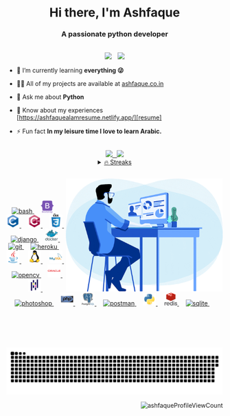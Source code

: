 <h1 align="center">Hi there, I'm Ashfaque</h1>
<h3 align="center">A passionate python developer</h3>


<br>
<!-- CONTACTS -->
<!-- <h3 align="center">Contact Me 🙃</h3>
<p align="center">
  <a href="https://codepen.io/alamashfaque" target="blank"><img align="center" src="https://raw.githubusercontent.com/rahuldkjain/github-profile-readme-generator/master/src/images/icons/Social/codepen.svg" alt="alamashfaque" height="30" width="40" /></a>
  <a href="https://linkedin.com/in/alamashfaque" target="blank"><img align="center" src="https://raw.githubusercontent.com/rahuldkjain/github-profile-readme-generator/master/src/images/icons/Social/linked-in-alt.svg" alt="alamashfaque" height="30" width="40" /></a>
  <a href="https://stackoverflow.com/users/16377463" target="blank"><img align="center" src="https://raw.githubusercontent.com/rahuldkjain/github-profile-readme-generator/master/src/images/icons/Social/stack-overflow.svg" alt="16377463" height="30" width="40" /></a>
</p> -->

<!-- https://dev.to/envoy_/150-badges-for-github-pnk -->
<div align="center">
  <!-- <a href="https://www.youtube.com/channel/<FULL_CODE>" target="_blank"><img src="https://img.shields.io/badge/YouTube-FF0000?style=for-the-badge&logo=youtube&logoColor=white" target="_blank"></a> -->
  <!-- <a href="https://instagram.com/USERNAME" target="_blank"><img src="https://img.shields.io/badge/-Instagram-%23E4405F?style=for-the-badge&logo=instagram&logoColor=white" target="_blank"></a> -->
 	<!-- <a href="https://www.twitch.tv/USERNAME" target="_blank"><img src="https://img.shields.io/badge/Twitch-9146FF?style=for-the-badge&logo=twitch&logoColor=white" target="_blank"></a> -->
 <!-- <a href="https://discord.gg/CHANNEL" target="_blank"><img src="https://img.shields.io/badge/Discord-7289DA?style=for-the-badge&logo=discord&logoColor=white" target="_blank"></a> -->
  <a href = "mailto:ashfaquealam1508@gmail.com"><img src="https://img.shields.io/badge/-Gmail-%23333?style=for-the-badge&logo=gmail&logoColor=white&color=EF6951" target="_blank"></a> &ensp;
  <a href="https://www.linkedin.com/in/alamashfaque/" target="_blank"><img src="https://img.shields.io/badge/-LinkedIn-%230077B5?style=for-the-badge&logo=linkedin&logoColor=white" target="_blank"></a> 
</div>



- 🌱 I’m currently learning **everything 😜**

- 👨‍💻 All of my projects are available at [ashfaque.co.in][portfolio]

- 💬 Ask me about **Python**

<!-- - 📫 How to reach me **ashfaquealam1508@gmail.com** -->

- 📄 Know about my experiences [https://ashfaquealamresume.netlify.app/][resume]

- ⚡ Fun fact **In my leisure time I love to learn Arabic.**



  ##



<!-- STATS -->
<!-- https://github.com/anuraghazra/github-readme-stats -->
<!-- <div align="center">
  <a href="https://github.com/ashfaque">
  <img height="180em" src="https://github-readme-stats.vercel.app/api?username=ashfaque&show_icons=true&theme=dracula&include_all_commits=true&count_private=true"/>&ensp;
  <img height="180em" src="https://github-readme-stats.vercel.app/api/top-langs/?username=ashfaque&layout=compact&langs_count=7&theme=dracula"/>
</div> -->
<div align="center">
  <a href="https://github.com/ashfaque">
  <img height="180em" src="https://github-readme-stats.vercel.app/api?username=ashfaque&title_color=2185FF&text_color=C9D1D9&icon_color=6CA6FE&show_icons=true&hide_border=1&bg_color=0D1117&theme=dracula&include_all_commits=true&count_private=true&hide=contribs"/>&ensp;
  <img height="180em" src="https://github-readme-stats.vercel.app/api/top-langs/?username=ashfaque&title_color=2185FF&text_color=C9D1D9&icon_color=DD6387&show_icons=true&hide_border=1&bg_color=0D1117&layout=compact&langs_count=10&theme=dracula"/>
</div>


<!-- Streaks -->
<!-- https://github.com/DenverCoder1/github-readme-streak-stats -->
<!-- Demo: https://github-readme-streak-stats.herokuapp.com/demo/ -->
<details align="center">
  <summary> 🔥 Streaks </summary>
    <p><img align="center" src="https://github-readme-streak-stats.herokuapp.com?user=ashfaque&theme=github-dark-blue&hide_border=true&background=0D1117&date_format=M%20j%5B%2C%20Y%5D" alt="ashfaqueStreaks" /></p>
</details>
<!-- [![GitHub Streak](https://github-readme-streak-stats.herokuapp.com?user=ashfaque&theme=prussianf[OR]algolia&hide_border=true&date_format=M%20j%5B%2C%20Y%5D)](https://git.io/streak-stats) -->



  ##



<!-- TECH STACKS -->
<!-- https://devicon.dev/ -->
<!-- <div style="display: inline_block"><br>
  <img align="center" alt="Ashfaque-Js" height="30" width="40" src="https://raw.githubusercontent.com/devicons/devicon/master/icons/javascript/javascript-plain.svg">
  <img align="center" alt="Ashfaque-Ts" height="30" width="40" src="https://raw.githubusercontent.com/devicons/devicon/master/icons/typescript/typescript-plain.svg">
  <img align="center" alt="Ashfaque-React" height="30" width="40" src="https://raw.githubusercontent.com/devicons/devicon/master/icons/react/react-original.svg">
  <img align="center" alt="Ashfaque-HTML" height="30" width="40" src="https://raw.githubusercontent.com/devicons/devicon/master/icons/html5/html5-original.svg">
  <img align="center" alt="Ashfaque-CSS" height="30" width="40" src="https://raw.githubusercontent.com/devicons/devicon/master/icons/css3/css3-original.svg">
  <img align="center" alt="Ashfaque-Python" height="30" width="40" src="https://raw.githubusercontent.com/devicons/devicon/master/icons/python/python-original.svg">
  <img align="center" alt="Ashfaque-Csharp" height="30" width="40" src="https://raw.githubusercontent.com/devicons/devicon/master/icons/csharp/csharp-original.svg">
  <img align="right" alt="Ashfaque-pic" height="150" style="border-radius:50px;" src="https://media.discordapp.net/attachments/639956127056134178/890373478988013628/Publicacoes_Instagram_1_1.png?width=676&height=676">
</div> -->



<!-- Guy coding gif -->
<img align="right" alt="GIF" src="https://github.com/ashfaque/ashfaque/blob/main/coding_gifs/code5_cropped_ezgif.com.gif?raw=true" width="366" height="264" />



<!-- <h3 align="center">Tech Stacks</h3> -->
<div style="display: inline_block" align="center">
  <br><br><br>
  <!-- <a href="https://www.djangoproject.com/" target="_blank" rel="noreferrer"> <img src="https://raw.githubusercontent.com/devicons/devicon/master/icons/django/django-original.svg" alt="django" width="30" height="30" /> </a> &nbsp; &nbsp; -->
  <!-- <a href="https://angular.io" target="_blank" rel="noreferrer"> <img src="https://angular.io/assets/images/logos/angular/angular.svg" alt="angular" width="30" height="30" /> </a>  &nbsp; &nbsp; -->
  <!-- <a href="https://aws.amazon.com" target="_blank" rel="noreferrer"> <img src="https://raw.githubusercontent.com/devicons/devicon/master/icons/amazonwebservices/amazonwebservices-original-wordmark.svg" alt="aws" width="30" height="30" /> </a>  &nbsp; &nbsp; -->
  <!-- <a href="https://azure.microsoft.com/en-in/" target="_blank" rel="noreferrer"> <img src="https://www.vectorlogo.zone/logos/microsoft_azure/microsoft_azure-icon.svg" alt="azure" width="30" height="30" /> </a>  &nbsp; &nbsp; -->
  <a href="https://www.gnu.org/software/bash/" target="_blank" rel="noreferrer"> <img src="https://cdn.jsdelivr.net/gh/devicons/devicon/icons/bash/bash-original.svg" alt="bash" width="30" height="30" /> </a>  &nbsp; &nbsp;
  <a href="https://getbootstrap.com" target="_blank" rel="noreferrer"> <img src="https://raw.githubusercontent.com/devicons/devicon/master/icons/bootstrap/bootstrap-plain-wordmark.svg" alt="bootstrap" width="30" height="30" /> </a>  &nbsp; &nbsp;
  <a href="https://www.cprogramming.com/" target="_blank" rel="noreferrer"> <img src="https://raw.githubusercontent.com/devicons/devicon/master/icons/c/c-original.svg" alt="c" width="30" height="30" /> </a>  &nbsp; &nbsp;
  <!-- <a href="https://canvasjs.com" target="_blank" rel="noreferrer"> <img src="https://raw.githubusercontent.com/Hardik0307/Hardik0307/master/assets/canvasjs-charts.svg" alt="canvasjs" width="30" height="30" /> </a>  &nbsp; &nbsp; -->
  <!-- <a href="https://www.chartjs.org" target="_blank" rel="noreferrer"> <img src="https://www.chartjs.org/media/logo-title.svg" alt="chartjs" width="30" height="30" /> </a>  &nbsp; &nbsp; -->
  <a href="https://www.w3schools.com/cpp/" target="_blank" rel="noreferrer"> <img src="https://raw.githubusercontent.com/devicons/devicon/master/icons/cplusplus/cplusplus-original.svg" alt="cplusplus" width="30" height="30" /> </a> &nbsp; &nbsp;
  <a href="https://www.w3schools.com/css/" target="_blank" rel="noreferrer"> <img src="https://raw.githubusercontent.com/devicons/devicon/master/icons/css3/css3-original-wordmark.svg" alt="css3" width="30" height="30" /> </a>  &nbsp; &nbsp;
  <!-- <a href="https://d3js.org/" target="_blank" rel="noreferrer"> <img src="https://raw.githubusercontent.com/devicons/devicon/master/icons/d3js/d3js-original.svg" alt="d3js" width="30" height="30" /> </a>  &nbsp; &nbsp; -->
  <a href="https://www.djangoproject.com/" target="_blank" rel="noreferrer"> <img src="https://cdn.jsdelivr.net/gh/devicons/devicon/icons/django/django-plain.svg" alt="django" width="30" height="30" /> </a>  &nbsp; &nbsp;
  <a href="https://www.docker.com/" target="_blank" rel="noreferrer"> <img src="https://raw.githubusercontent.com/devicons/devicon/master/icons/docker/docker-original-wordmark.svg" alt="docker" width="30" height="30" /> </a>  &nbsp; &nbsp;
  <!-- <a href="https://www.elastic.co" target="_blank" rel="noreferrer"> <img src="https://www.vectorlogo.zone/logos/elastic/elastic-icon.svg" alt="elasticsearch" width="30" height="30" /> </a>  &nbsp; &nbsp; -->
  <!-- <a href="https://www.figma.com/" target="_blank" rel="noreferrer"> <img src="https://www.vectorlogo.zone/logos/figma/figma-icon.svg" alt="figma" width="30" height="30" /> </a>  &nbsp; &nbsp; -->
  <!-- <a href="https://firebase.google.com/" target="_blank" rel="noreferrer"> <img src="https://www.vectorlogo.zone/logos/firebase/firebase-icon.svg" alt="firebase" width="30" height="30" /> </a>  &nbsp; &nbsp; -->
  <!-- <a href="https://cloud.google.com" target="_blank" rel="noreferrer"> <img src="https://www.vectorlogo.zone/logos/google_cloud/google_cloud-icon.svg" alt="gcp" width="30" height="30" /> </a>  &nbsp; &nbsp; -->
  <a href="https://git-scm.com/" target="_blank" rel="noreferrer"> <img src="https://www.vectorlogo.zone/logos/git-scm/git-scm-icon.svg" alt="git" width="30" height="30" /> </a>  &nbsp; &nbsp;
  <!-- <a href="https://grafana.com" target="_blank" rel="noreferrer"> <img src="https://www.vectorlogo.zone/logos/grafana/grafana-icon.svg" alt="grafana" width="30" height="30" /> </a> &nbsp; &nbsp; -->
  <a href="https://heroku.com" target="_blank" rel="noreferrer"> <img src="https://www.vectorlogo.zone/logos/heroku/heroku-icon.svg" alt="heroku" width="30" height="30" /> </a>  &nbsp; &nbsp;
  <!-- <a href="https://www.w3.org/html/" target="_blank" rel="noreferrer"> <img src="https://raw.githubusercontent.com/devicons/devicon/master/icons/html5/html5-original-wordmark.svg" alt="html5" width="30" height="30" /> </a>  &nbsp; &nbsp; -->
  <a href="https://www.java.com" target="_blank" rel="noreferrer"> <img src="https://raw.githubusercontent.com/devicons/devicon/master/icons/java/java-original.svg" alt="java" width="30" height="30" /> </a>  &nbsp; &nbsp;
  <!-- <a href="https://developer.mozilla.org/en-US/docs/Web/JavaScript" target="_blank" rel="noreferrer"> <img src="https://raw.githubusercontent.com/devicons/devicon/master/icons/javascript/javascript-original.svg" alt="javascript" width="30" height="30" /> </a>  &nbsp; &nbsp; -->
  <!-- <a href="https://www.jenkins.io" target="_blank" rel="noreferrer"> <img src="https://www.vectorlogo.zone/logos/jenkins/jenkins-icon.svg" alt="jenkins" width="30" height="30" /> </a>  &nbsp; &nbsp; -->
  <!-- <a href="https://www.elastic.co/kibana" target="_blank" rel="noreferrer"> <img src="https://www.vectorlogo.zone/logos/elasticco_kibana/elasticco_kibana-icon.svg" alt="kibana" width="30" height="30" /> </a>  &nbsp; &nbsp; -->
  <!-- <a href="https://kubernetes.io" target="_blank" rel="noreferrer"> <img src="https://www.vectorlogo.zone/logos/kubernetes/kubernetes-icon.svg" alt="kubernetes" width="30" height="30" /> </a>  &nbsp; &nbsp; -->
  <a href="https://www.linux.org/" target="_blank" rel="noreferrer"> <img src="https://raw.githubusercontent.com/devicons/devicon/master/icons/linux/linux-original.svg" alt="linux" width="30" height="30" /> </a>  &nbsp; &nbsp;
  <!-- <a href="https://mariadb.org/" target="_blank" rel="noreferrer"> <img src="https://www.vectorlogo.zone/logos/mariadb/mariadb-icon.svg" alt="mariadb" width="30" height="30" /> </a> &nbsp; &nbsp; -->
  <!-- <a href="https://www.mathworks.com/" target="_blank" rel="noreferrer"> <img src="https://upload.wikimedia.org/wikipedia/commons/2/21/Matlab_Logo.png" alt="matlab" width="30" height="30" /> </a>  &nbsp; &nbsp; -->
  <!-- <a href="https://www.mongodb.com/" target="_blank" rel="noreferrer"> <img src="https://raw.githubusercontent.com/devicons/devicon/master/icons/mongodb/mongodb-original-wordmark.svg" alt="mongodb" width="30" height="30" /> </a>  &nbsp; &nbsp; -->
  <a href="https://www.mysql.com/" target="_blank" rel="noreferrer"> <img src="https://raw.githubusercontent.com/devicons/devicon/master/icons/mysql/mysql-original-wordmark.svg" alt="mysql" width="30" height="30" /> </a>  &nbsp; &nbsp;
  <!-- <a href="https://www.nginx.com" target="_blank" rel="noreferrer"> <img src="https://raw.githubusercontent.com/devicons/devicon/master/icons/nginx/nginx-original.svg" alt="nginx" width="30" height="30" /> </a>  &nbsp; &nbsp; -->
  <!-- <a href="https://nodejs.org" target="_blank" rel="noreferrer"> <img src="https://raw.githubusercontent.com/devicons/devicon/master/icons/nodejs/nodejs-original-wordmark.svg" alt="nodejs" width="30" height="30" /> </a>  &nbsp; &nbsp; -->
  <a href="https://opencv.org/" target="_blank" rel="noreferrer"> <img src="https://www.vectorlogo.zone/logos/opencv/opencv-icon.svg" alt="opencv" width="30" height="30" /> </a>  &nbsp; &nbsp;
  <a href="https://www.oracle.com/" target="_blank" rel="noreferrer"> <img src="https://raw.githubusercontent.com/devicons/devicon/master/icons/oracle/oracle-original.svg" alt="oracle" width="30" height="30" /> </a>  &nbsp; &nbsp;
  <a href="https://pandas.pydata.org/" target="_blank" rel="noreferrer"> <img src="https://raw.githubusercontent.com/devicons/devicon/2ae2a900d2f041da66e950e4d48052658d850630/icons/pandas/pandas-original.svg" alt="pandas" width="30" height="30" /> </a>  &nbsp; &nbsp;
  <a href="https://www.photoshop.com/en" target="_blank" rel="noreferrer"> <img src="https://cdn.jsdelivr.net/gh/devicons/devicon/icons/photoshop/photoshop-plain.svg" alt="photoshop" width="30" height="30" /> </a> &nbsp; &nbsp;
  <a href="https://www.php.net" target="_blank" rel="noreferrer"> <img src="https://raw.githubusercontent.com/devicons/devicon/master/icons/php/php-original.svg" alt="php" width="30" height="30" /> </a>  &nbsp; &nbsp;
  <a href="https://www.postgresql.org" target="_blank" rel="noreferrer"> <img src="https://raw.githubusercontent.com/devicons/devicon/master/icons/postgresql/postgresql-original-wordmark.svg" alt="postgresql" width="30" height="30" /> </a>  &nbsp; &nbsp;
  <a href="https://postman.com" target="_blank" rel="noreferrer"> <img src="https://www.vectorlogo.zone/logos/getpostman/getpostman-icon.svg" alt="postman" width="30" height="30" /> </a>  &nbsp; &nbsp;
  <a href="https://www.python.org" target="_blank" rel="noreferrer"> <img src="https://raw.githubusercontent.com/devicons/devicon/master/icons/python/python-original.svg" alt="python" width="30" height="30" /> </a>  &nbsp; &nbsp;
  <!-- <a href="https://pytorch.org/" target="_blank" rel="noreferrer"> <img src="https://www.vectorlogo.zone/logos/pytorch/pytorch-icon.svg" alt="pytorch" width="30" height="30" /> </a> &nbsp; &nbsp; -->
  <!-- <a href="https://reactjs.org/" target="_blank" rel="noreferrer"> <img src="https://raw.githubusercontent.com/devicons/devicon/master/icons/react/react-original-wordmark.svg" alt="react" width="30" height="30" /> </a>  &nbsp; &nbsp; -->
  <a href="https://redis.io" target="_blank" rel="noreferrer"> <img src="https://raw.githubusercontent.com/devicons/devicon/master/icons/redis/redis-original-wordmark.svg" alt="redis" width="30" height="30" /> </a>  &nbsp; &nbsp;
  <!-- <a href="https://sass-lang.com" target="_blank" rel="noreferrer"> <img src="https://raw.githubusercontent.com/devicons/devicon/master/icons/sass/sass-original.svg" alt="sass" width="30" height="30" /> </a>  &nbsp; &nbsp; -->
  <!-- <a href="https://scikit-learn.org/" target="_blank" rel="noreferrer"> <img src="https://upload.wikimedia.org/wikipedia/commons/0/05/Scikit_learn_logo_small.svg" alt="scikit_learn" width="30" height="30" /> </a> &nbsp; &nbsp; -->
  <!-- <a href="https://seaborn.pydata.org/" target="_blank" rel="noreferrer"> <img src="https://seaborn.pydata.org/_images/logo-mark-lightbg.svg" alt="seaborn" width="30" height="30" /> </a> &nbsp; &nbsp; -->
  <a href="https://www.sqlite.org/" target="_blank" rel="noreferrer"> <img src="https://www.vectorlogo.zone/logos/sqlite/sqlite-icon.svg" alt="sqlite" width="30" height="30" /> </a>  &nbsp; &nbsp;
  <!-- <a href="https://www.tensorflow.org" target="_blank" rel="noreferrer"> <img src="https://www.vectorlogo.zone/logos/tensorflow/tensorflow-icon.svg" alt="tensorflow" width="30" height="30" /> </a>  &nbsp; &nbsp; -->
  <!-- <a href="https://www.typescriptlang.org/" target="_blank" rel="noreferrer"> <img src="https://raw.githubusercontent.com/devicons/devicon/master/icons/typescript/typescript-original.svg" alt="typescript" width="30" height="30" /> </a>  &nbsp; &nbsp; -->
  <!-- <a href="https://www.adobe.com/products/xd.html" target="_blank" rel="noreferrer"> <img src="https://cdn.worldvectorlogo.com/logos/adobe-xd.svg" alt="xd" width="30" height="30" /> </a> &nbsp; &nbsp; -->
</div>


<br><br><br>

  ##



<!-- SNAKE ANIMATION -->
![Snake animation](https://github.com/ashfaque/ashfaque/blob/output/github-contribution-grid-snake.svg)




<!-- Profile View Count -->
<p align="right"> <img src="https://komarev.com/ghpvc/?username=ashfaque&label=Profile%20views&color=0e75b6&style=flat" alt="ashfaqueProfileViewCount" /> </p>



<!-- URL variables -->
[portfolio]: https://www.ashfaque.co.in/
[resume]: https://ashfaquealamresume.netlify.app/



<!-- Credits:-->
<!-- https://www.youtube.com/watch?v=TsaLQAetPLU -->
<!-- https://github.com/rafaballerini -->
<!-- https://github.com/rafaballerini/PerfilGithub -->
<!-- https://www.youtube.com/watch?v=G-EGDH50hGE -->
<!-- https://rahuldkjain.github.io/gh-profile-readme-generator/ -->
<!-- https://www.youtube.com/watch?v=ECuqb5Tv9qI -->
<!--- https://www.youtube.com/watch?v=7K8JctEM-Uk -->
<!--- https://github.com/arsentieva/arsentieva -->
<!-- https://www.youtube.com/watch?v=pOCbKhoVirA -->
<!-- https://github.com/anmol098/waka-readme-stats -->
<!-- https://github.com/anmol098/anmol098 -->

